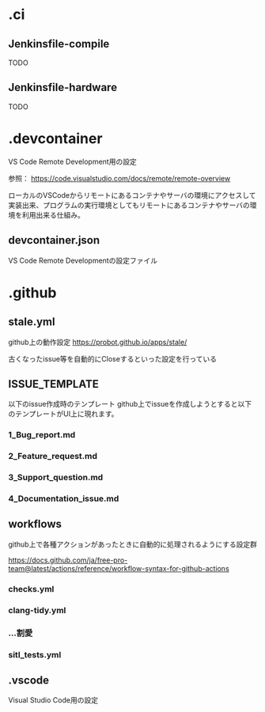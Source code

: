 # .ci
## Jenkinsfile-compile
TODO

## Jenkinsfile-hardware
TODO

# .devcontainer
VS Code Remote Development用の設定

参照：
https://code.visualstudio.com/docs/remote/remote-overview

ローカルのVSCodeからリモートにあるコンテナやサーバの環境にアクセスして実装出来、プログラムの実行環境としてもリモートにあるコンテナやサーバの環境を利用出来る仕組み。

## devcontainer.json
VS Code Remote Developmentの設定ファイル


# .github

## stale.yml
github上の動作設定
https://probot.github.io/apps/stale/

古くなったissue等を自動的にCloseするといった設定を行っている

## ISSUE_TEMPLATE
以下のissue作成時のテンプレート
github上でissueを作成しようとすると以下のテンプレートがUI上に現れます。

### 1_Bug_report.md
### 2_Feature_request.md
### 3_Support_question.md
### 4_Documentation_issue.md


## workflows
github上で各種アクションがあったときに自動的に処理されるようにする設定群

https://docs.github.com/ja/free-pro-team@latest/actions/reference/workflow-syntax-for-github-actions

### checks.yml
### clang-tidy.yml
### ...割愛
### sitl_tests.yml

## .vscode
Visual Studio Code用の設定

### 